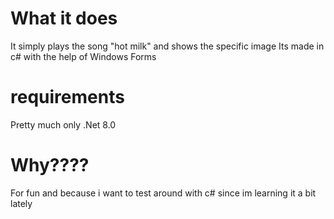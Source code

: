 # What it does
It simply plays the song "hot milk" and shows the specific image
Its made in c# with the help of Windows Forms

# requirements
Pretty much only .Net 8.0

# Why????
For fun and because i want to test around with c# since im learning it a bit lately
